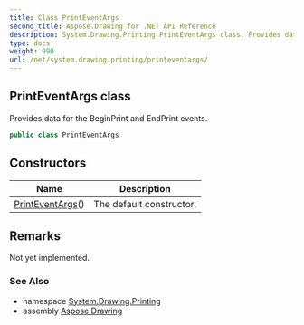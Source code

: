```yaml
---
title: Class PrintEventArgs
second_title: Aspose.Drawing for .NET API Reference
description: System.Drawing.Printing.PrintEventArgs class. Provides data for the BeginPrint and EndPrint events
type: docs
weight: 990
url: /net/system.drawing.printing/printeventargs/
---
```

## PrintEventArgs class

Provides data for the BeginPrint and EndPrint events.

```csharp
public class PrintEventArgs
```

## Constructors

| Name | Description |
| --- | --- |
| [PrintEventArgs](printeventargs/)() | The default constructor. |

## Remarks

Not yet implemented.

### See Also

* namespace [System.Drawing.Printing](../../system.drawing.printing/)
* assembly [Aspose.Drawing](../../)


